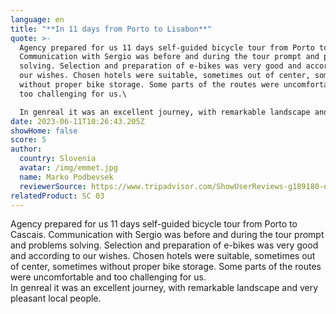 ```yaml
---
language: en
title: "**In 11 days from Porto to Lisabon**"
quote: >-
  Agency prepared for us 11 days self-guided bicycle tour from Porto to Cascais.
  Communication with Sergio was before and during the tour prompt and problems
  solving. Selection and preparation of e-bikes was very good and according to
  our wishes. Chosen hotels were suitable, sometimes out of center, sometimes
  without proper bike storage. Some parts of the routes were uncomfortable and
  too challenging for us.\

  In genreal it was an excellent journey, with remarkable landscape and very pleasant local people.
date: 2023-06-11T10:26:43.205Z
showHome: false
score: 5
author:
  country: Slovenia
  avatar: /img/emmet.jpg
  name: Marko Podbevsek
  reviewerSource: https://www.tripadvisor.com/ShowUserReviews-g189180-d4105907-r917217284-Top_Bike_Tours_Portugal-Porto_Porto_District_Northern_Portugal.html
relatedProduct: SC 03
---
```

Agency prepared for us 11 days self-guided bicycle tour from Porto to Cascais. Communication with Sergio was before and during the tour prompt and problems solving. Selection and preparation of e-bikes was very good and according to our wishes. Chosen hotels were suitable, sometimes out of center, sometimes without proper bike storage. Some parts of the routes were uncomfortable and too challenging for us.\
In genreal it was an excellent journey, with remarkable landscape and very pleasant local people.